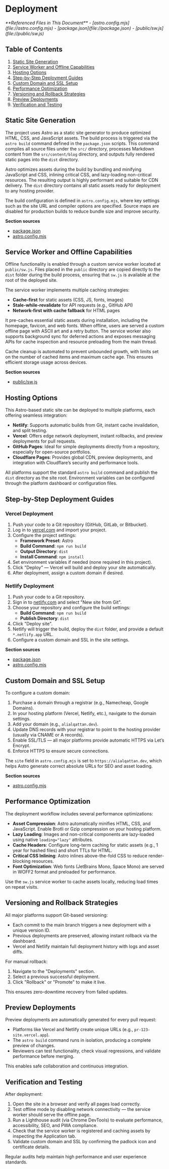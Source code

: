 # Deployment

<cite>
**Referenced Files in This Document**   
- [astro.config.mjs](file://astro.config.mjs)
- [package.json](file://package.json)
- [public/sw.js](file://public/sw.js)
</cite>

## Table of Contents
1. [Static Site Generation](#static-site-generation)
2. [Service Worker and Offline Capabilities](#service-worker-and-offline-capabilities)
3. [Hosting Options](#hosting-options)
4. [Step-by-Step Deployment Guides](#step-by-step-deployment-guides)
5. [Custom Domain and SSL Setup](#custom-domain-and-ssl-setup)
6. [Performance Optimization](#performance-optimization)
7. [Versioning and Rollback Strategies](#versioning-and-rollback-strategies)
8. [Preview Deployments](#preview-deployments)
9. [Verification and Testing](#verification-and-testing)

## Static Site Generation

The project uses Astro as a static site generator to produce optimized HTML, CSS, and JavaScript assets. The build process is triggered via the `astro build` command defined in the `package.json` scripts. This command compiles all source files under the `src/` directory, processes Markdown content from the `src/content/blog` directory, and outputs fully rendered static pages into the `dist` directory.

Astro optimizes assets during the build by bundling and minifying JavaScript and CSS, inlining critical CSS, and lazy-loading non-critical resources. The resulting output is highly performant and suitable for CDN delivery. The `dist` directory contains all static assets ready for deployment to any hosting provider.

The build configuration is defined in `astro.config.mjs`, where key settings such as the site URL and compiler options are specified. Source maps are disabled for production builds to reduce bundle size and improve security.

**Section sources**
- [package.json](file://package.json#L8-L11)
- [astro.config.mjs](file://astro.config.mjs#L4-L30)

## Service Worker and Offline Capabilities

Offline functionality is enabled through a custom service worker located at `public/sw.js`. Files placed in the `public` directory are copied directly to the `dist` folder during the build process, ensuring that `sw.js` is available at the root of the deployed site.

The service worker implements multiple caching strategies:
- **Cache-first** for static assets (CSS, JS, fonts, images)
- **Stale-while-revalidate** for API requests (e.g., GitHub API)
- **Network-first with cache fallback** for HTML pages

It pre-caches essential static assets during installation, including the homepage, favicon, and web fonts. When offline, users are served a custom offline page with ASCII art and a retry button. The service worker also supports background sync for deferred actions and exposes messaging APIs for cache inspection and resource preloading from the main thread.

Cache cleanup is automated to prevent unbounded growth, with limits set on the number of cached items and maximum cache age. This ensures efficient storage usage across devices.

**Section sources**
- [public/sw.js](file://public/sw.js#L1-L436)

## Hosting Options

This Astro-based static site can be deployed to multiple platforms, each offering seamless integration:

- **Netlify**: Supports automatic builds from Git, instant cache invalidation, and split testing.
- **Vercel**: Offers edge network deployment, instant rollbacks, and preview deployments for pull requests.
- **GitHub Pages**: Ideal for simple deployments directly from a repository, especially for open-source portfolios.
- **Cloudflare Pages**: Provides global CDN, preview deployments, and integration with Cloudflare’s security and performance tools.

All platforms support the standard `astro build` command and publish the `dist` directory as the site root. Environment variables can be configured through the platform dashboard or configuration files.

## Step-by-Step Deployment Guides

### Vercel Deployment

1. Push your code to a Git repository (GitHub, GitLab, or Bitbucket).
2. Log in to [vercel.com](https://vercel.com) and import your project.
3. Configure the project settings:
   - **Framework Preset**: Astro
   - **Build Command**: `npm run build`
   - **Output Directory**: `dist`
   - **Install Command**: `npm install`
4. Set environment variables if needed (none required in this project).
5. Click "Deploy" — Vercel will build and deploy your site automatically.
6. After deployment, assign a custom domain if desired.

### Netlify Deployment

1. Push your code to a Git repository.
2. Sign in to [netlify.com](https://netlify.com) and select "New site from Git".
3. Choose your repository and configure the build settings:
   - **Build Command**: `npm run build`
   - **Publish Directory**: `dist`
4. Click "Deploy site".
5. Netlify will trigger the build, deploy the `dist` folder, and provide a default `*.netlify.app` URL.
6. Configure a custom domain and SSL in the site settings.

**Section sources**
- [package.json](file://package.json#L8-L11)
- [astro.config.mjs](file://astro.config.mjs#L4-L30)

## Custom Domain and SSL Setup

To configure a custom domain:
1. Purchase a domain through a registrar (e.g., Namecheap, Google Domains).
2. In your hosting platform (Vercel, Netlify, etc.), navigate to the domain settings.
3. Add your domain (e.g., `alialqattan.dev`).
4. Update DNS records with your registrar to point to the hosting provider (usually via CNAME or A records).
5. Enable SSL/TLS — all major platforms provide automatic HTTPS via Let’s Encrypt.
6. Enforce HTTPS to ensure secure connections.

The `site` field in `astro.config.mjs` is set to `https://alialqattan.dev`, which helps Astro generate correct absolute URLs for SEO and asset loading.

**Section sources**
- [astro.config.mjs](file://astro.config.mjs#L6-L7)

## Performance Optimization

The deployment workflow includes several performance optimizations:

- **Asset Compression**: Astro automatically minifies HTML, CSS, and JavaScript. Enable Brotli or Gzip compression on your hosting platform.
- **Lazy Loading**: Images and non-critical components are lazy-loaded using native `loading="lazy"` attributes.
- **Cache Headers**: Configure long-term caching for static assets (e.g., 1 year for hashed files) and short TTLs for HTML.
- **Critical CSS Inlining**: Astro inlines above-the-fold CSS to reduce render-blocking resources.
- **Font Optimization**: Web fonts (JetBrains Mono, Space Mono) are served in WOFF2 format and preloaded for performance.

Use the `sw.js` service worker to cache assets locally, reducing load times on repeat visits.

## Versioning and Rollback Strategies

All major platforms support Git-based versioning:
- Each commit to the main branch triggers a new deployment with a unique version ID.
- Previous deployments are preserved, allowing instant rollback via the dashboard.
- Vercel and Netlify maintain full deployment history with logs and asset diffs.

For manual rollback:
1. Navigate to the "Deployments" section.
2. Select a previous successful deployment.
3. Click "Rollback" or "Promote" to make it live.

This ensures zero-downtime recovery from failed updates.

## Preview Deployments

Preview deployments are automatically generated for every pull request:
- Platforms like Vercel and Netlify create unique URLs (e.g., `pr-123-site.vercel.app`).
- The `astro build` command runs in isolation, producing a complete preview of changes.
- Reviewers can test functionality, check visual regressions, and validate performance before merging.

This enables safe collaboration and continuous integration.

## Verification and Testing

After deployment:
1. Open the site in a browser and verify all pages load correctly.
2. Test offline mode by disabling network connectivity — the service worker should serve the offline page.
3. Run a Lighthouse audit (via Chrome DevTools) to evaluate performance, accessibility, SEO, and PWA compliance.
4. Check that the service worker is registered and caching assets by inspecting the Application tab.
5. Validate custom domain and SSL by confirming the padlock icon and certificate details.

Regular audits help maintain high performance and user experience standards.